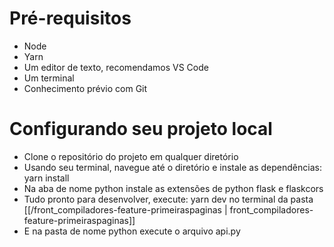 # Pré-requisitos
- Node
- Yarn
- Um editor de texto, recomendamos VS Code
- Um terminal
- Conhecimento prévio com Git

# Configurando seu projeto local
- Clone o repositório do projeto em qualquer diretório
- Usando seu terminal, navegue até o diretório e instale as dependências: yarn install
- Na aba de nome python instale as extensões de python flask e flaskcors
- Tudo pronto para desenvolver, execute: yarn dev no terminal da pasta [[/front_compiladores-feature-primeiraspaginas | front_compiladores-feature-primeiraspaginas]]
- E na pasta de nome python execute o arquivo api.py 
  
